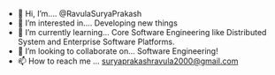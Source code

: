 - 👋 Hi, I’m.... @RavulaSuryaPrakash
- 👀 I’m interested in....  Developing new things
- 🌱 I’m currently learning... Core Software Engineering like Distributed System and Enterprise Software Platforms.
- 💞️ I’m looking to collaborate on... Software Engineering!
- 📫 How to reach me ... suryaprakashravula2000@gmail.com

<!---
RavulaSuryaPrakash/RavulaSuryaPrakash is a ✨ special ✨ repository because its `README.md` (this file) appears on your GitHub profile.
You can click the Preview link to take a look at your changes.
--->
